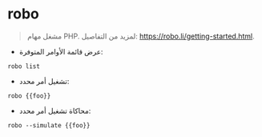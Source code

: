 # robo

> مشغل مهام PHP.
> لمزيد من التفاصيل: <https://robo.li/getting-started.html>.

- عرض قائمة الأوامر المتوفرة:

`robo list`

- تشغيل أمر محدد:

`robo {{foo}}`

- محاكاة تشغيل أمر محدد:

`robo --simulate {{foo}}`
